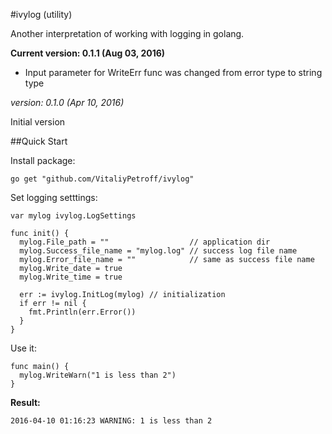 #ivylog (utility)

Another interpretation of working with logging in golang.

**Current version: 0.1.1 (Aug 03, 2016)**
 - Input parameter for WriteErr func was changed from error type to string type

*version: 0.1.0 (Apr 10, 2016)*

Initial version

##Quick Start

Install package:
```
go get "github.com/VitaliyPetroff/ivylog"
```

Set logging setttings:
```
var mylog ivylog.LogSettings

func init() {
  mylog.File_path = ""                  // application dir
  mylog.Success_file_name = "mylog.log" // success log file name
  mylog.Error_file_name = ""            // same as success file name
  mylog.Write_date = true
  mylog.Write_time = true

  err := ivylog.InitLog(mylog) // initialization
  if err != nil {
    fmt.Println(err.Error())
  }
}
```

Use it:
```
func main() {
  mylog.WriteWarn("1 is less than 2")
}
```

**Result:**
```
2016-04-10 01:16:23 WARNING: 1 is less than 2
```